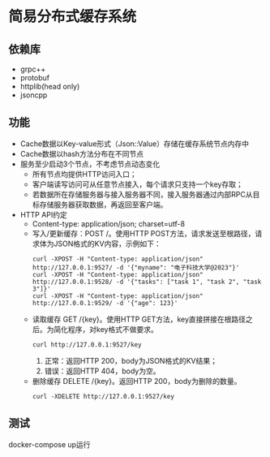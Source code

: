 # 简易分布式缓存系统
## 依赖库
* grpc++
* protobuf
* httplib(head only)
* jsoncpp
## 功能
* Cache数据以Key-value形式（Json::Value）存储在缓存系统节点内存中
* Cache数据以hash方法分布在不同节点
* 服务至少启动3个节点，不考虑节点动态变化  
  * 所有节点均提供HTTP访问入口；
  * 客户端读写访问可从任意节点接入，每个请求只支持一个key存取；
  * 若数据所在存储服务器与接入服务器不同，接入服务器通过内部RPC从目标存储服务器获取数据，再返回至客户端。
* HTTP API约定
  * Content-type: application/json; charset=utf-8
  * 写入/更新缓存：POST /。使用HTTP POST方法，请求发送至根路径，请求体为JSON格式的KV内容，示例如下：
    ```
    curl -XPOST -H "Content-type: application/json" http://127.0.0.1:9527/ -d '{"myname": "电子科技大学@2023"}'
    curl -XPOST -H "Content-type: application/json" http://127.0.0.1:9528/ -d '{"tasks": ["task 1", "task 2", "task 3"]}'
    curl -XPOST -H "Content-type: application/json" http://127.0.0.1:9529/ -d '{"age": 123}'
    ```
  * 读取缓存 GET /{key}。使用HTTP GET方法，key直接拼接在根路径之后。为简化程序，对key格式不做要求。
    ```
    curl http://127.0.0.1:9527/key
    ```
      1. 正常：返回HTTP 200，body为JSON格式的KV结果；
      2. 错误：返回HTTP 404，body为空。
  * 删除缓存 DELETE /{key}。返回HTTP 200，body为删除的数量。
    ```
    curl -XDELETE http://127.0.0.1:9527/key
    ```
## 测试
docker-compose up运行